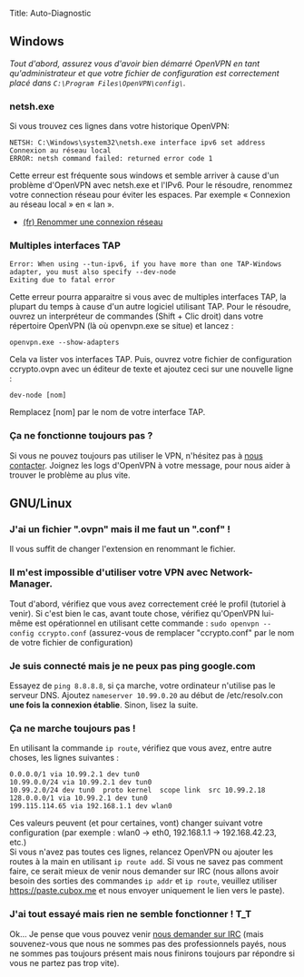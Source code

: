 Title: Auto-Diagnostic


Windows
-------

*Tout d'abord, assurez vous d'avoir bien démarré OpenVPN en tant qu'administrateur
et que votre fichier de configuration est correctement placé dans
`C:\Program Files\OpenVPN\config\`.*

### netsh.exe

Si vous trouvez ces lignes dans votre historique OpenVPN:

    NETSH: C:\Windows\system32\netsh.exe interface ipv6 set address Connexion au réseau local
    ERROR: netsh command failed: returned error code 1

Cette erreur est fréquente sous windows et semble arriver à cause d'un problème
d'OpenVPN avec netsh.exe et l'IPv6.
Pour le résoudre, renommez votre connection réseau pour éviter les espaces.
Par exemple « Connexion au réseau local » en « lan ».

  - [(fr) Renommer une connexion réseau](http://windows.microsoft.com/fr-xf/windows-vista/rename-a-network-connection)


### Multiples interfaces TAP

    Error: When using --tun-ipv6, if you have more than one TAP-Windows adapter, you must also specify --dev-node
    Exiting due to fatal error

Cette erreur pourra apparaitre si vous avec de multiples interfaces TAP,
la plupart du temps à cause d'un autre logiciel utilisant TAP.
Pour le résoudre, ouvrez un interpréteur de commandes (Shift + Clic droit)
dans votre répertoire OpenVPN (là où openvpn.exe se situe) et lancez :

    openvpn.exe --show-adapters

Cela va lister vos interfaces TAP.
Puis, ouvrez votre fichier de configuration ccrypto.ovpn avec un éditeur de texte
et ajoutez ceci sur une nouvelle ligne :

    dev-node [nom]

Remplacez [nom] par le nom de votre interface TAP.


### Ça ne fonctionne toujours pas ?

Si vous ne pouvez toujours pas utiliser le VPN, n'hésitez pas à
[nous contacter](/page/help).
Joignez les logs d'OpenVPN à votre message, pour nous aider à trouver
le problème au plus vite.


GNU/Linux
---------

### J'ai un fichier ".ovpn" mais il me faut un ".conf" !
Il vous suffit de changer l'extension en renommant le fichier.

### Il m'est impossible d'utiliser votre VPN avec Network-Manager.
Tout d'abord, vérifiez que vous avez correctement créé le profil (tutoriel à venir).
Si c'est bien le cas, avant toute chose, vérifiez qu'OpenVPN lui-même est opérationnel en utilisant cette commande :
`sudo openvpn --config ccrypto.conf`
(assurez-vous de remplacer "ccrypto.conf" par le nom de votre fichier de configuration)

### Je suis connecté mais je ne peux pas ping google.com
Essayez de `ping 8.8.8.8`, si ça marche, votre ordinateur n'utilise pas le serveur DNS. Ajoutez `nameserver 10.99.0.20` au début de /etc/resolv.con **une fois la connexion établie**. Sinon, lisez la suite.

### Ça ne marche toujours pas !
En utilisant la commande `ip route`, vérifiez que vous avez, entre autre choses, les lignes suivantes :

    0.0.0.0/1 via 10.99.2.1 dev tun0
    10.99.0.0/24 via 10.99.2.1 dev tun0
    10.99.2.0/24 dev tun0  proto kernel  scope link  src 10.99.2.18
    128.0.0.0/1 via 10.99.2.1 dev tun0
    199.115.114.65 via 192.168.1.1 dev wlan0

Ces valeurs peuvent (et pour certaines, vont) changer suivant votre configuration (par exemple : wlan0 → eth0, 192.168.1.1 → 192.168.42.23, etc.)  
Si vous n'avez pas toutes ces lignes, relancez OpenVPN ou ajouter les routes à la main en utilisant `ip route add`.
Si vous ne savez pas comment faire, ce serait mieux de venir nous demander sur IRC
(nous allons avoir besoin des sorties des commandes `ip addr` et `ip route`,
veuillez utiliser https://paste.cubox.me et nous envoyer uniquement le lien vers le paste).

### J'ai tout essayé mais rien ne semble fonctionner ! T_T
Ok… Je pense que vous pouvez venir [nous demander sur IRC](/chat) (mais souvenez-vous que nous ne sommes pas des professionnels payés, nous ne sommes pas toujours présent mais nous finirons toujours par répondre si vous ne partez pas trop vite).

